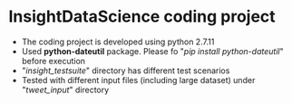 # InsightDataScience coding project
  - The coding project is developed using python 2.7.11
  - Used **python-dateutil** package. Please fo "*pip install python-dateutil*" before execution
  - "*insight_testsuite*" directory has different test scenarios
  - Tested with different input files (including large dataset) under "*tweet_input*" directory

